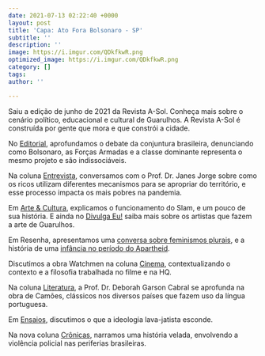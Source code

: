 ```yaml
---
date: 2021-07-13 02:22:40 +0000
layout: post
title: 'Capa: Ato Fora Bolsonaro - SP'
subtitle: ''
description: ''
image: https://i.imgur.com/QDkfkwR.png
optimized_image: https://i.imgur.com/QDkfkwR.png
category: []
tags: 
author: ''

---
```

Saiu a edição de  junho de 2021 da Revista A-Sol. Conheça mais sobre o cenário político, educacional e cultural de Guarulhos. A Revista A-Sol é construída por gente que mora e que constrói a cidade.

No [Editorial](http://cursinhoasol.com.br/revista/heranca-perversa-a-intima-relacao-entre-as-forcas-armadas-a-burguesia-e-o-bolsonarismo-jun-21/), aprofundamos o debate da conjuntura brasileira, denunciando como Bolsonaro, as Forças Armadas e a classe dominante representa o mesmo projeto e são indissociáveis.

Na coluna [Entrevista](http://cursinhoasol.com.br/revista/nos-a-pandemia-e-a-metropole-jun-21/), conversamos com o Prof. Dr. Janes Jorge sobre como os ricos utilizam diferentes mecanismos para se apropriar do território, e esse processo impacta os mais pobres na pandemia.

Em [Arte & Cultura](), explicamos o funcionamento do Slam, e um pouco de sua história. E ainda no [Divulga Eu!](http://cursinhoasol.com.br/revista/divulga-eu-jun-21/) saiba mais sobre os artistas que fazem a arte de Guarulhos.

Em Resenha, apresentamos uma [conversa sobre feminismos plurais](http://cursinhoasol.com.br/revista/lugar-fala-e-pluralidade-de-ideias-jun-21/), e a história de uma [infância no período do Apartheid](http://cursinhoasol.com.br/revista/a-historia-de-trevor-noah-vivendo-no-apartheid-jun-21/).

Discutimos a obra Watchmen na coluna [Cinema](), contextualizando o contexto e a filosofia trabalhada no filme e na HQ.

Na coluna [Literatura](http://cursinhoasol.com.br/revista/camoes-do-amor-ao-desconcerto-jun-21/), a Prof. Dr. Deborah Garson Cabral se aprofunda na obra de Camões, clássicos nos diversos países que fazem uso da língua portuguesa.

Em [Ensaios](), discutimos o que a ideologia lava-jatista esconde.

Na nova coluna [Crônicas](http://cursinhoasol.com.br/revista/cronica-o-angulo-da-bala-jun-21/), narramos uma história velada, envolvendo a violência policial nas periferias brasileiras.